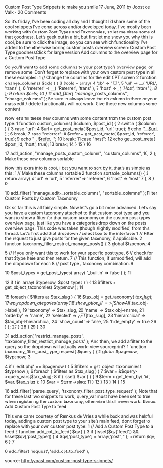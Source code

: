 Custom Post Type Snippets to make you smile
17 June, 2011 by Joost de Valk - 20 Comments

So it’s friday, I’ve been coding all day and I thought I’d share some of the cool snippets I’ve come across and/or developed today. I’ve mostly been working with Custom Post Types and Taxonomies, so let me share some of that goodness. Let’s geek out in a bit, but first let me show you why this is cool, be sure to click the image, so you can see which functionality I’ve added to the otherwise boring custom posts overview screen:
Custom Post Type goodnessClick for large version
Add columns to the overview page for a Custom Post Type

So you’ll want to add some columns to your post type’s overview page, or remove some. Don’t forget to replace <CPT> with your own custom post type in all these examples:
1
// Change the columns for the edit CPT screen
2
function change_columns( $cols ) {
3
  $cols = array(
4
    'cb'       => '<input type="checkbox" />',
5
    'url'      => __( 'URL',      'trans' ),
6
    'referrer' => __( 'Referrer', 'trans' ),
7
    'host'     => __( 'Host', 'trans' ),
8
  );
9
  return $cols;
10
}
11
add_filter( "manage_<CPT>_posts_columns", "change_columns" );
Be sure to always leave the cb column in there or your mass edit / delete functionality will not work.
Give these new columns some content

Now let’s fill these new columns with some content from the custom post type:
1
function custom_columns( $column, $post_id ) {
2
  switch ( $column ) {
3
    case "url":
4
      $url = get_post_meta( $post_id, 'url', true);
5
      echo '<a href="' . $url . '">' . $url. '</a>';
6
      break;
7
    case "referrer":
8
      $refer = get_post_meta( $post_id, 'referrer', true);
9
      echo '<a href="' . $refer . '">' . $refer. '</a>';
10
      break;
11
    case "host":
12
      echo get_post_meta( $post_id, 'host', true);
13
      break;
14
  }
15
}
16
 
17
add_action( "manage_posts_custom_column", "custom_columns", 10, 2 );
Make these new columns sortable

Now this extra info is cool, I bet you want to sort by it, that’s as simple as this:
1
// Make these columns sortable
2
function sortable_columns() {
3
  return array(
4
    'url'      => 'url',
5
    'referrer' => 'referrer',
6
    'host'     => 'host'
7
  );
8
}
9
 
10
add_filter( "manage_edit-<CPT>_sortable_columns", "sortable_columns" );
Filter Custom Posts by Custom Taxonomy

Ok so far this is all fairly simple. Now let’s go a bit more advanced. Let’s say you have a custom taxonomy attached to that custom post type and you want to show a filter for that custom taxonomy on the custom post types overview page, just like you have a categories drop down on the posts overview page. This code was taken (though slightly modified) from this thread.
Let’s first add that dropdown / select box to the interface:
1
// Filter the request to just give posts for the given taxonomy, if applicable.
2
function taxonomy_filter_restrict_manage_posts() {
3
    global $typenow;
4
 
5
    // If you only want this to work for your specific post type,
6
    // check for that $type here and then return.
7
    // This function, if unmodified, will add the dropdown for each
8
    // post type / taxonomy combination.
9
 
10
    $post_types = get_post_types( array( '_builtin' => false ) );
11
 
12
    if ( in_array( $typenow, $post_types ) ) {
13
      $filters = get_object_taxonomies( $typenow );
14
 
15
        foreach ( $filters as $tax_slug ) {
16
            $tax_obj = get_taxonomy( $tax_slug );
17
            wp_dropdown_categories( array(
18
                'show_option_all' => __('Show All '.$tax_obj->label ),
19
                'taxonomy'    => $tax_slug,
20
                'name'      => $tax_obj->name,
21
                'orderby'     => 'name',
22
                'selected'    => $_GET[$tax_slug],
23
                'hierarchical'    => $tax_obj->hierarchical,
24
                'show_count'    => false,
25
                'hide_empty'    => true
26
            ) );
27
        }
28
    }
29
}
30
 
31
add_action( 'restrict_manage_posts', 'taxonomy_filter_restrict_manage_posts' );
And then, we add a filter to the query so the dropdown will actually work:
view sourceprint?
1
function taxonomy_filter_post_type_request( $query ) {
2
  global $pagenow, $typenow;
3
 
4
  if ( 'edit.php' == $pagenow ) {
5
    $filters = get_object_taxonomies( $typenow );
6
    foreach ( $filters as $tax_slug ) {
7
      $var = &$query->query_vars[$tax_slug];
8
      if ( isset( $var ) ) {
9
        $term = get_term_by( 'id', $var, $tax_slug );
10
        $var = $term->slug;
11
      }
12
    }
13
  }
14
}
15
 
16
add_filter( 'parse_query', 'taxonomy_filter_post_type_request' );
Note that for these last two snippets to work, query_var must have been set to true when registering the custom taxonomy, otherwise this’ll never work.
Bonus: Add Custom Post Type to feed

This one came courtesy of Remkus de Vries a while back and was helpful today, adding a custom post type to your site’s main feed, don’t forget to replace <CPT> with your own custom post type:
1
// Add a Custom Post Type to a feed
2
function add_cpt_to_feed( $qv ) {
3
  if ( isset($qv['feed']) && !isset($qv['post_type']) )
4
    $qv['post_type'] = array('post', '<CPT>');
5
  return $qv;
6
}
7
 
8
add_filter( 'request', 'add_cpt_to_feed' );

source: http://yoast.com/custom-post-type-snippets/
